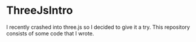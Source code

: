 # ThreeJsIntro
I recently crashed into three.js so I decided to give it a try.
This repository consists of some code that I wrote.
